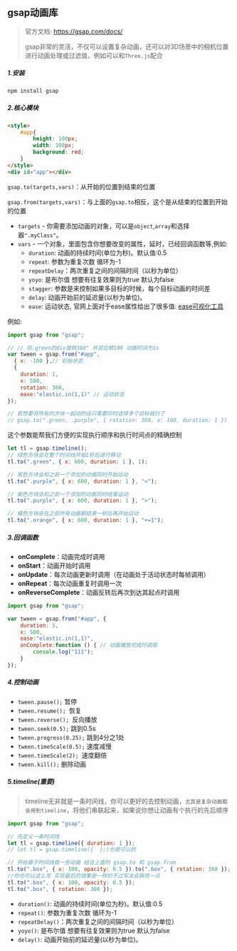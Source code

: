 ## gsap动画库

> 官方文档: https://gsap.com/docs/
>
> gsap非常的灵活，不仅可以设置复杂动画，还可以对3D场景中的相机位置进行动画处理或过滤值，例如可以和`Three.js`配合
>

##### 1.安装

```sh
npm install gsap
```

##### 2.核心模块

```html
<style>
    #app{
    	height: 100px;
		width: 100px;
        background: red;
    }
</style>
<div id="app"></div>
```

`gsap.to(targets,vars)`：从开始的位置到结束的位置

`gsap.from(targets,vars)`：与上面的`gsap.to`相反，这个是从结束的位置到开始的位置

- `targets` - 你需要添加动画的对象，可以是`object`,`array`和选择器`".myClass"`。
- `vars` - 一个对象，里面包含你想要改变的属性，延时，已经回调函数等,例如:
  - `duration`: 动画的持续时间(单位为秒)。默认值:0.5
  - `repeat`: 参数为重复次数 循环为-1
  - `repeatDelay`：两次重复之间的间隔时间（以秒为单位）
  - `yoyo`: 是布尔值 想要有往复效果则为true 默认为false
  - `stagger`: 参数是来控制如果多目标的时候，每个目标动画的时间差
  - `delay`: 动画开始前的延迟量(以秒为单位)。
  - `ease`: 运动状态, 官网上面对于ease属性给出了很多值:  [ease可视化工具](https://gsap.com/docs/v3/Eases/)

例如: 

```js
import gsap from "gsap";

// // 将.green的div旋转360° 并且位移100 动画时间为1s
var tween = gsap.from("#app", 
  { x: -100 },// 初始状态
  {
    duration: 1,
    x: 500,
    rotation: 360,
    ease:"elastic.in(1,1)" // 运动状态
});

// 若想要将所有的方块一起动的话只需要同时选择多个目标就行了
// gsap.to(".green, .purple", { rotation: 360, x: 100, duration: 1 }) 
```

这个参数能帮我们方便的实现执行顺序和执行时间点的精确控制

```js
let tl = gsap.timeline();
// 绿色方块会在整个时间线开始1秒后进行移动
tl.to(".green", { x: 600, duration: 1 }, 1);

// 紫色方块会和之前一个添加的动画同时开始运动
tl.to(".purple", { x: 600, duration: 1 }, "<");

// 紫色方块会和之前一个添加的动画同时结束运动
tl.to(".purple", { x: 600, duration: 1 }, ">");

// 橘色方块会在之前所有动画都结束一秒后再开始运动
tl.to(".orange", { x: 600, duration: 1 }, "+=1");
```

##### 3.回调函数

- **onComplete**：动画完成时调用
- **onStart**：动画开始时调用
- **onUpdate**：每次动画更新时调用（在动画处于活动状态时每帧调用）
- **onRepeat**：每次动画重复时调用一次
- **onReverseComplete**：动画反转后再次到达其起点时调用

```js
import gsap from "gsap";

var tween = gsap.from("#app", {
    duration: 5,
    x: 500,
    ease:"elastic.in(1,1)",
    onComplete:function () { // 动画播放完成时调用
        console.log("111");
    }
});
```

##### 4.控制动画

- `tween.pause();` 暂停
- `tween.resume(); `恢复
- `tween.reverse(); `反向播放
- `tween.seek(0.5);` 跳到0.5s
- `tween.progress(0.25);` 跳到4分之1处
- `tween.timeScale(0.5);` 速度减慢
- `tween.timeScale(2); `速度翻倍
- `tween.kill();` 删除动画

##### 5.timeline(重要)

> timeline无非就是一条时间线，你可以更好的去控制动画，`尤其是复杂动画都会用到timeline`，将他们串联起来，如果说你想让动画有个执行的先后顺序 

```js
import gsap from "gsap";

// 先定义一条时间线
let tl = gsap.timeline({ duration: 1 });
// let tl = gsap.timeline({  };)也是可以的

// 开始基于时间线做一些动画 结合上面的 gsap.to 和 gsap.from
tl.to(".box", { x: 100, opacity: 0.5 }).to(".box", { rotation: 360 });
//你也可以这么写 实现最后的效果是一样的不过写法会麻烦一点
tl.to(".box", { x: 100, opacity: 0.5 });
tl.to(".box", { rotation: 360 });
```

- `duration()`: 动画的持续时间(单位为秒)。默认值:0.5
- `repeat()`: 参数为重复次数 循环为-1
- `repeatDelay()`：两次重复之间的间隔时间（以秒为单位）
- `yoyo()`: 是布尔值 想要有往复效果则为true 默认为false
- `delay()`: 动画开始前的延迟量(以秒为单位)。